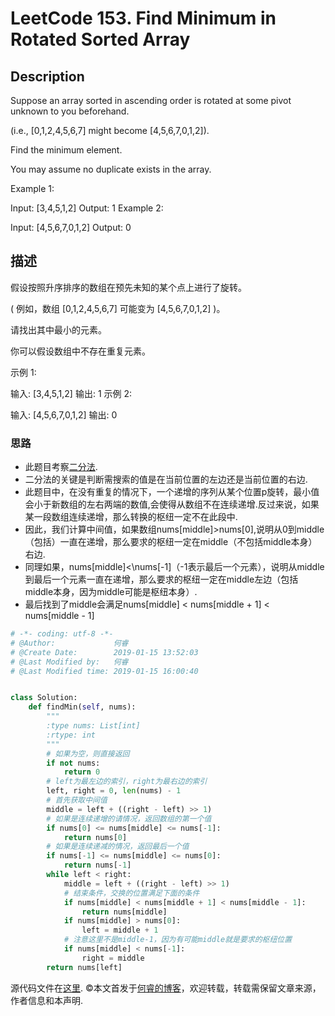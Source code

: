 # LeetCode 153. Find Minimum in Rotated Sorted Array

## Description

Suppose an array sorted in ascending order is rotated at some pivot unknown to you beforehand.

(i.e.,  [0,1,2,4,5,6,7] might become  [4,5,6,7,0,1,2]).

Find the minimum element.

You may assume no duplicate exists in the array.

Example 1:

Input: [3,4,5,1,2] 
Output: 1
Example 2:

Input: [4,5,6,7,0,1,2]
Output: 0

## 描述

假设按照升序排序的数组在预先未知的某个点上进行了旋转。

( 例如，数组 [0,1,2,4,5,6,7] 可能变为 [4,5,6,7,0,1,2] )。

请找出其中最小的元素。

你可以假设数组中不存在重复元素。

示例 1:

输入: [3,4,5,1,2]
输出: 1
示例 2:

输入: [4,5,6,7,0,1,2]
输出: 0

### 思路

* 此题目考察[二分法](https://zh.wikipedia.org/zh-hans/%E4%BA%8C%E5%88%86%E6%90%9C%E7%B4%A2%E7%AE%97%E6%B3%95).
* 二分法的关键是判断需搜索的值是在当前位置的左边还是当前位置的右边.
* 此题目中，在没有重复的情况下，一个递增的序列从某个位置p旋转，最小值会小于新数组的左右两端的数值,会使得从数组不在连续递增.反过来说，如果某一段数组连续递增，那么转换的枢纽一定不在此段中.
* 因此，我们计算中间值，如果数组nums\[middle]>nums\[0],说明从0到middle（包括）一直在递增，那么要求的枢纽一定在middle（不包括middle本身）右边.
* 同理如果，nums\[middle]<\nums[-1]（-1表示最后一个元素），说明从middle到最后一个元素一直在递增，那么要求的枢纽一定在middle左边（包括middle本身，因为middle可能是枢纽本身）.
* 最后找到了middle会满足nums\[middle] < nums\[middle + 1] < nums\[middle - 1]

```python
# -*- coding: utf-8 -*-
# @Author:             何睿
# @Create Date:        2019-01-15 13:52:03
# @Last Modified by:   何睿
# @Last Modified time: 2019-01-15 16:00:40


class Solution:
    def findMin(self, nums):
        """
        :type nums: List[int]
        :rtype: int
        """
        # 如果为空，则直接返回
        if not nums:
            return 0
        # left为最左边的索引，right为最右边的索引
        left, right = 0, len(nums) - 1
        # 首先获取中间值
        middle = left + ((right - left) >> 1)
        # 如果是连续递增的请情况，返回数组的第一个值
        if nums[0] <= nums[middle] <= nums[-1]:
            return nums[0]
        # 如果是连续递减的情况，返回最后一个值
        if nums[-1] <= nums[middle] <= nums[0]:
            return nums[-1]
        while left < right:
            middle = left + ((right - left) >> 1)
            # 结束条件，交换的位置满足下面的条件
            if nums[middle] < nums[middle + 1] < nums[middle - 1]:
                return nums[middle]
            if nums[middle] > nums[0]:
                left = middle + 1
            # 注意这里不是middle-1，因为有可能middle就是要求的枢纽位置
            if nums[middle] < nums[-1]:
                right = middle
        return nums[left]
```

源代码文件在[这里](https://github.com/ruicore/Algorithm/blob/master/Leetcode/2019-01-15-153-Find-Minimum-in-Rotated-Sorted-Array.py).
©本文首发于[何睿的博客](https://www.ruicore.cn/leetcode-153-find-minimum-in-rotated-sorted-array/)，欢迎转载，转载需保留文章来源，作者信息和本声明.
